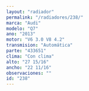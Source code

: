 ```yaml
---
layout: "radiador"
permalink: "/radiadores/238/"
marca: "Audi"
modelo: "Q7"
ano: "2013"
motor: "V6 3.0 V8 4.2"
transmision: "Automática"
parte: "433651"
clima: "Con clima"
alto: "27 15/16"
ancho: "22 11/16"
observaciones: ""
id: "238"
---
```


